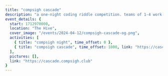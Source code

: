 ```yaml
---
title: "compsigh cascade"
description: "a one-night coding riddle competition. teams of 1-4 work to solve a series of riddles the fastest for $100. come enjoy the challenge, or just hang out at compsigh night! click to register for the event."
event_details: {
  start: 1712970000,
  location: "The Hive",
  cover_image: "/events/2024-04-12/compsigh-cascade-og.png",
  activities: [
    { title: "compsigh night", time_offset: 0 },
    { title: "compsigh cascade", time_offset: 1800, link: "https://cascade.compsigh.club" }
  ],
  pictures: [],
  link: "https://cascade.compsigh.club"
}
---
```

